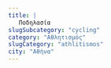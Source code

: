 ```yaml
---
title: |
   Ποδηλασία
slugSubcategory: "cycling"
category: "Αθλητισμός"
slugCategory: "athlitismos"
city: "Αθήνα"
---
```


